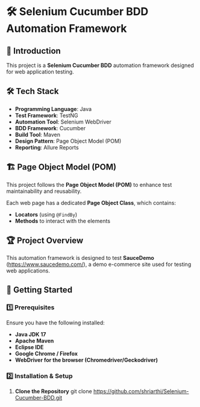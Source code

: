 # 🛠️ Selenium Cucumber BDD Automation Framework

## 📌 Introduction
This project is a **Selenium Cucumber BDD** automation framework designed for web application testing.

## 🛠️ Tech Stack
- **Programming Language**: Java
- **Test Framework**: TestNG
- **Automation Tool**: Selenium WebDriver
- **BDD Framework**: Cucumber
- **Build Tool**: Maven
- **Design Pattern**: Page Object Model (POM)
- **Reporting**: Allure Reports

## 🏗️ Page Object Model (POM)
This project follows the **Page Object Model (POM)** to enhance test maintainability and reusability. 

Each web page has a dedicated **Page Object Class**, which contains:
- **Locators** (using `@FindBy`)
- **Methods** to interact with the elements

## 🏆 Project Overview
This automation framework is designed to test **SauceDemo** (https://www.saucedemo.com/), a demo e-commerce site used for testing web applications.



## 🚀 Getting Started

### **1️⃣ Prerequisites**
Ensure you have the following installed:
- **Java JDK 17**
- **Apache Maven**
- **Eclipse IDE**
- **Google Chrome / Firefox**
- **WebDriver for the browser (Chromedriver/Geckodriver)**

### **2️⃣ Installation & Setup**
1. **Clone the Repository**
   git clone https://github.com/shriarthi/Selenium-Cucumber-BDD.git

